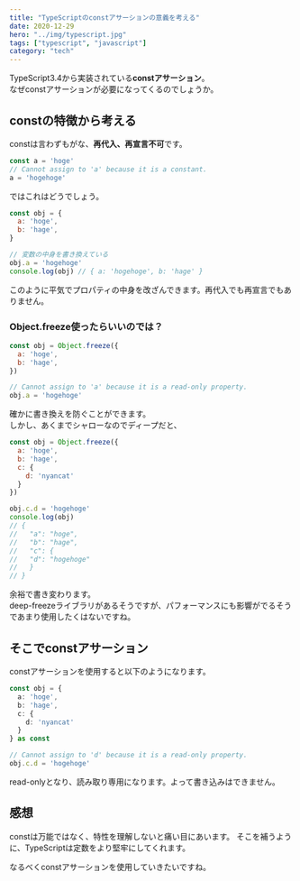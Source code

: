 ```yaml
---
title: "TypeScriptのconstアサーションの意義を考える"
date: 2020-12-29
hero: "../img/typescript.jpg"
tags: ["typescript", "javascript"]
category: "tech"
---
```


TypeScript3.4から実装されている**constアサーション**。  
なぜconstアサーションが必要になってくるのでしょうか。

## constの特徴から考える
constは言わずもがな、**再代入、再宣言不可**です。
```js
const a = 'hoge'
// Cannot assign to 'a' because it is a constant.
a = 'hogehoge'
```

ではこれはどうでしょう。
```js
const obj = {
  a: 'hoge',
  b: 'hage',
}

// 変数の中身を書き換えている
obj.a = 'hogehoge'
console.log(obj) // { a: 'hogehoge', b: 'hage' }
```
このように平気でプロパティの中身を改ざんできます。再代入でも再宣言でもありません。

### Object.freeze使ったらいいのでは？
```js
const obj = Object.freeze({
  a: 'hoge',
  b: 'hage',
})

// Cannot assign to 'a' because it is a read-only property.
obj.a = 'hogehoge'
```
確かに書き換えを防ぐことができます。  
しかし、あくまでシャローなのでディープだと、
```js
const obj = Object.freeze({
  a: 'hoge',
  b: 'hage',
  c: {
    d: 'nyancat'
  }
})

obj.c.d = 'hogehoge'
console.log(obj)
// {
//   "a": "hoge",
//   "b": "hage",
//   "c": {
//   "d": "hogehoge"
//   }
// } 
```
余裕で書き変わります。  
deep-freezeライブラリがあるそうですが、パフォーマンスにも影響がでるそうであまり使用したくはないですね。

## そこでconstアサーション
constアサーションを使用すると以下のようになります。
```ts
const obj = {
  a: 'hoge',
  b: 'hage',
  c: {
    d: 'nyancat'
  }
} as const

// Cannot assign to 'd' because it is a read-only property.
obj.c.d = 'hogehoge'
```
read-onlyとなり、読み取り専用になります。よって書き込みはできません。

## 感想
constは万能ではなく、特性を理解しないと痛い目にあいます。
そこを補うように、TypeScriptは定数をより堅牢にしてくれます。

なるべくconstアサーションを使用していきたいですね。
